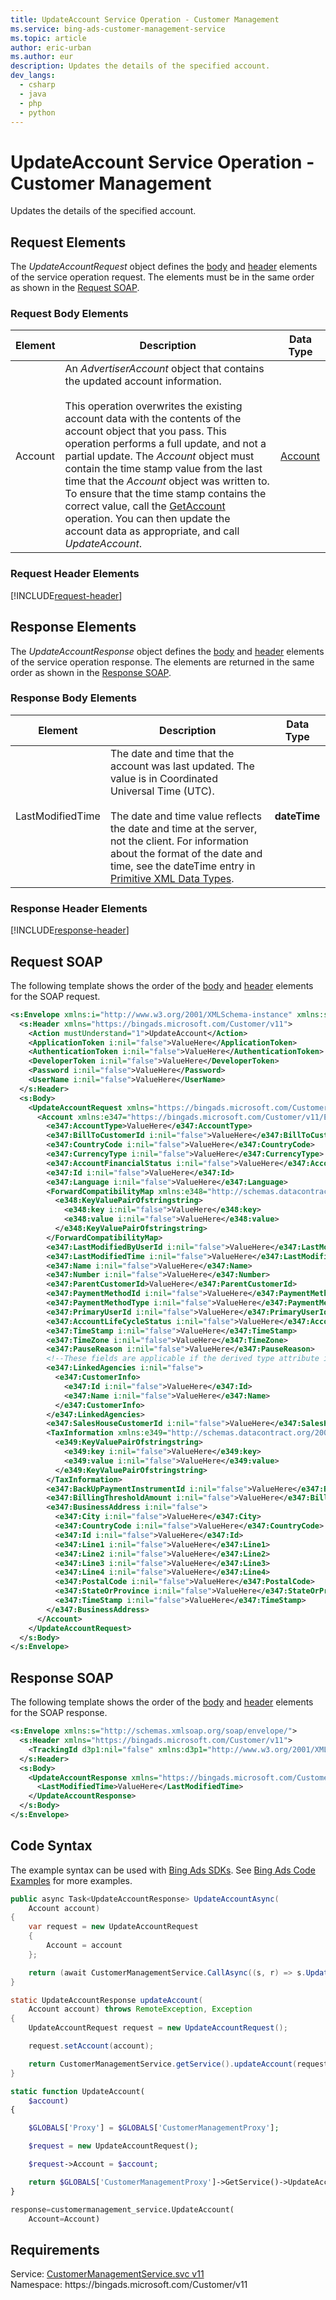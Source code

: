```yaml
---
title: UpdateAccount Service Operation - Customer Management
ms.service: bing-ads-customer-management-service
ms.topic: article
author: eric-urban
ms.author: eur
description: Updates the details of the specified account.
dev_langs: 
  - csharp
  - java
  - php
  - python
---
```

# UpdateAccount Service Operation - Customer Management
Updates the details of the specified account.

## <a name="request"></a>Request Elements
The *UpdateAccountRequest* object defines the [body](#request-body) and [header](#request-header) elements of the service operation request. The elements must be in the same order as shown in the [Request SOAP](#request-soap). 

### <a name="request-body"></a>Request Body Elements

|Element|Description|Data Type|
|-----------|---------------|-------------|
|<a name="account"></a>Account|An *AdvertiserAccount* object that contains the updated account information.<br /><br />This operation overwrites the existing account data with the contents of the account object that you pass. This operation performs a full update, and not a partial update. The *Account* object must contain the time stamp value from the last time that the *Account* object was written to. To ensure that the time stamp contains the correct value, call the [GetAccount](bingads/customer-management-service/getaccount.md) operation. You can then update the account data as appropriate, and call *UpdateAccount*.|[Account](account.md)|

### <a name="request-header"></a>Request Header Elements
[!INCLUDE[request-header](./includes/request-header.md)]

## <a name="response"></a>Response Elements
The *UpdateAccountResponse* object defines the [body](#response-body) and [header](#response-header) elements of the service operation response. The elements are returned in the same order as shown in the [Response SOAP](#response-soap).

### <a name="response-body"></a>Response Body Elements

|Element|Description|Data Type|
|-----------|---------------|-------------|
|<a name="lastmodifiedtime"></a>LastModifiedTime|The date and time that the account was last updated. The value is in Coordinated Universal Time (UTC).<br/><br/> The date and time value reflects the date and time at the server, not the client. For information about the format of the date and time, see the dateTime entry in [Primitive XML Data Types](https://go.microsoft.com/fwlink/?linkid=859198).|**dateTime**|

### <a name="response-header"></a>Response Header Elements
[!INCLUDE[response-header](./includes/response-header.md)]

## <a name="request-soap"></a>Request SOAP
The following template shows the order of the [body](#request-body) and [header](#request-header) elements for the SOAP request.

```xml
<s:Envelope xmlns:i="http://www.w3.org/2001/XMLSchema-instance" xmlns:s="http://schemas.xmlsoap.org/soap/envelope/">
  <s:Header xmlns="https://bingads.microsoft.com/Customer/v11">
    <Action mustUnderstand="1">UpdateAccount</Action>
    <ApplicationToken i:nil="false">ValueHere</ApplicationToken>
    <AuthenticationToken i:nil="false">ValueHere</AuthenticationToken>
    <DeveloperToken i:nil="false">ValueHere</DeveloperToken>
    <Password i:nil="false">ValueHere</Password>
    <UserName i:nil="false">ValueHere</UserName>
  </s:Header>
  <s:Body>
    <UpdateAccountRequest xmlns="https://bingads.microsoft.com/Customer/v11">
      <Account xmlns:e347="https://bingads.microsoft.com/Customer/v11/Entities" i:nil="false" i:type="-- derived type specified here with the appropriate prefix --">
        <e347:AccountType>ValueHere</e347:AccountType>
        <e347:BillToCustomerId i:nil="false">ValueHere</e347:BillToCustomerId>
        <e347:CountryCode i:nil="false">ValueHere</e347:CountryCode>
        <e347:CurrencyType i:nil="false">ValueHere</e347:CurrencyType>
        <e347:AccountFinancialStatus i:nil="false">ValueHere</e347:AccountFinancialStatus>
        <e347:Id i:nil="false">ValueHere</e347:Id>
        <e347:Language i:nil="false">ValueHere</e347:Language>
        <ForwardCompatibilityMap xmlns:e348="http://schemas.datacontract.org/2004/07/System.Collections.Generic" i:nil="false">
          <e348:KeyValuePairOfstringstring>
            <e348:key i:nil="false">ValueHere</e348:key>
            <e348:value i:nil="false">ValueHere</e348:value>
          </e348:KeyValuePairOfstringstring>
        </ForwardCompatibilityMap>
        <e347:LastModifiedByUserId i:nil="false">ValueHere</e347:LastModifiedByUserId>
        <e347:LastModifiedTime i:nil="false">ValueHere</e347:LastModifiedTime>
        <e347:Name i:nil="false">ValueHere</e347:Name>
        <e347:Number i:nil="false">ValueHere</e347:Number>
        <e347:ParentCustomerId>ValueHere</e347:ParentCustomerId>
        <e347:PaymentMethodId i:nil="false">ValueHere</e347:PaymentMethodId>
        <e347:PaymentMethodType i:nil="false">ValueHere</e347:PaymentMethodType>
        <e347:PrimaryUserId i:nil="false">ValueHere</e347:PrimaryUserId>
        <e347:AccountLifeCycleStatus i:nil="false">ValueHere</e347:AccountLifeCycleStatus>
        <e347:TimeStamp i:nil="false">ValueHere</e347:TimeStamp>
        <e347:TimeZone i:nil="false">ValueHere</e347:TimeZone>
        <e347:PauseReason i:nil="false">ValueHere</e347:PauseReason>
        <!--These fields are applicable if the derived type attribute is set to AdvertiserAccount-->
        <e347:LinkedAgencies i:nil="false">
          <e347:CustomerInfo>
            <e347:Id i:nil="false">ValueHere</e347:Id>
            <e347:Name i:nil="false">ValueHere</e347:Name>
          </e347:CustomerInfo>
        </e347:LinkedAgencies>
        <e347:SalesHouseCustomerId i:nil="false">ValueHere</e347:SalesHouseCustomerId>
        <TaxInformation xmlns:e349="http://schemas.datacontract.org/2004/07/System.Collections.Generic" i:nil="false">
          <e349:KeyValuePairOfstringstring>
            <e349:key i:nil="false">ValueHere</e349:key>
            <e349:value i:nil="false">ValueHere</e349:value>
          </e349:KeyValuePairOfstringstring>
        </TaxInformation>
        <e347:BackUpPaymentInstrumentId i:nil="false">ValueHere</e347:BackUpPaymentInstrumentId>
        <e347:BillingThresholdAmount i:nil="false">ValueHere</e347:BillingThresholdAmount>
        <e347:BusinessAddress i:nil="false">
          <e347:City i:nil="false">ValueHere</e347:City>
          <e347:CountryCode i:nil="false">ValueHere</e347:CountryCode>
          <e347:Id i:nil="false">ValueHere</e347:Id>
          <e347:Line1 i:nil="false">ValueHere</e347:Line1>
          <e347:Line2 i:nil="false">ValueHere</e347:Line2>
          <e347:Line3 i:nil="false">ValueHere</e347:Line3>
          <e347:Line4 i:nil="false">ValueHere</e347:Line4>
          <e347:PostalCode i:nil="false">ValueHere</e347:PostalCode>
          <e347:StateOrProvince i:nil="false">ValueHere</e347:StateOrProvince>
          <e347:TimeStamp i:nil="false">ValueHere</e347:TimeStamp>
        </e347:BusinessAddress>
      </Account>
    </UpdateAccountRequest>
  </s:Body>
</s:Envelope>
```

## <a name="response-soap"></a>Response SOAP
The following template shows the order of the [body](#response-body) and [header](#response-header) elements for the SOAP response.

```xml
<s:Envelope xmlns:s="http://schemas.xmlsoap.org/soap/envelope/">
  <s:Header xmlns="https://bingads.microsoft.com/Customer/v11">
    <TrackingId d3p1:nil="false" xmlns:d3p1="http://www.w3.org/2001/XMLSchema-instance">ValueHere</TrackingId>
  </s:Header>
  <s:Body>
    <UpdateAccountResponse xmlns="https://bingads.microsoft.com/Customer/v11">
      <LastModifiedTime>ValueHere</LastModifiedTime>
    </UpdateAccountResponse>
  </s:Body>
</s:Envelope>
```

## <a name="example"></a>Code Syntax
The example syntax can be used with [Bing Ads SDKs](bingads/guides/client-libraries.md). See [Bing Ads Code Examples](bingads/guides/code-examples.md) for more examples.
```csharp
public async Task<UpdateAccountResponse> UpdateAccountAsync(
	Account account)
{
	var request = new UpdateAccountRequest
	{
		Account = account
	};

	return (await CustomerManagementService.CallAsync((s, r) => s.UpdateAccountAsync(r), request));
}
```
```java
static UpdateAccountResponse updateAccount(
	Account account) throws RemoteException, Exception
{
	UpdateAccountRequest request = new UpdateAccountRequest();

	request.setAccount(account);

	return CustomerManagementService.getService().updateAccount(request);
}
```
```php
static function UpdateAccount(
	$account)
{

	$GLOBALS['Proxy'] = $GLOBALS['CustomerManagementProxy'];

	$request = new UpdateAccountRequest();

	$request->Account = $account;

	return $GLOBALS['CustomerManagementProxy']->GetService()->UpdateAccount($request);
}
```
```python
response=customermanagement_service.UpdateAccount(
	Account=Account)
```

## Requirements
Service: [CustomerManagementService.svc v11](https://clientcenter.api.bingads.microsoft.com/Api/CustomerManagement/v11/CustomerManagementService.svc)  
Namespace: https\://bingads.microsoft.com/Customer/v11  

